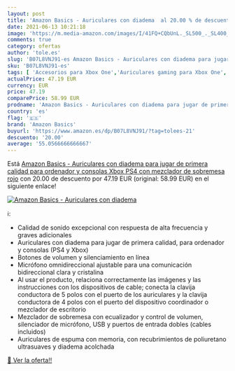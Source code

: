 ```yaml
---
layout: post
title: 'Amazon Basics - Auriculares con diadema  al 20.00 % de descuento'
date: 2021-06-13 10:21:18
image: 'https://m.media-amazon.com/images/I/41FQ+CQbUnL._SL500_._SL400_.jpg'
comments: true
category: ofertas
author: 'tole.es'
slug: 'B07L8VNJ91-es Amazon Basics - Auriculares con diadema para jugar de...'
sku: 'B07L8VNJ91-es'
tags: [ 'Accesorios para Xbox One','Auriculares gaming para Xbox One','Electrónica','Hardware y juegos para Xbox One','Informática','Videojuegos','amazon basics','ps4','xbox', ]
actualPrice: 47.19 EUR
currency: EUR
price: 47.19
comparePrice: 58.99 EUR
prodname: 'Amazon Basics - Auriculares con diadema para jugar de primera calidad  para ordenador y consolas  Xbox  PS4  con mezclador de sobremesa  rojo'
country: 'es'
flag: '🇪🇸'
brand: 'Amazon Basics'
buyurl: 'https://www.amazon.es/dp/B07L8VNJ91/?tag=tolees-21'
descuento: '20.00'
average: '55.0566666666667'
---
```


Está [Amazon Basics - Auriculares con diadema para jugar de primera calidad  para ordenador y consolas  Xbox  PS4  con mezclador de sobremesa  rojo](https://www.amazon.es/dp/B07L8VNJ91/?tag=tolees-21) con 20.00 de descuento por 47.19 EUR (original: 58.99 EUR) en el siguiente enlace!

[![Amazon Basics - Auriculares con diadema ](https://m.media-amazon.com/images/I/41FQ+CQbUnL._SL500_._SL400_.jpg)](https://www.amazon.es/dp/B07L8VNJ91/?tag=tolees-21)

ℹ️:

- Calidad de sonido excepcional con respuesta de alta frecuencia y graves adicionales
- Auriculares con diadema para jugar de primera calidad, para ordenador y consolas (PS4 y Xbox)
- Botones de volumen y silenciamiento en línea
- Micrófono omnidireccional ajustable para una comunicación bidireccional clara y cristalina
- Al usar el producto, relaciona correctamente las imágenes y las instrucciones con los dispositivos de cable; conecta la clavija conductora de 5 polos con el puerto de los auriculares y la clavija conductora de 4 polos con el puerto del dispositivo coordinador o mezclador de escritorio
- Mezclador de sobremesa con ecualizador y control de volumen, silenciador de micrófono, USB y puertos de entrada dobles (cables incluidos)
- Auriculares de espuma con memoria, con recubrimientos de poliuretano ultrasuaves y diadema acolchada

[🛒 Ver la oferta!!](https://www.amazon.es/dp/B07L8VNJ91/?tag=tolees-21)
